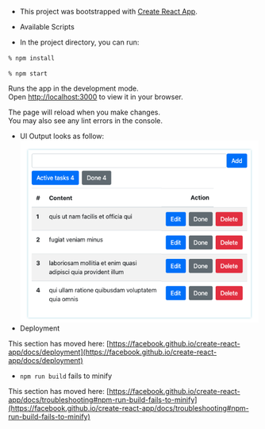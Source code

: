 - This project was bootstrapped with [Create React App](https://github.com/facebook/create-react-app).

- Available Scripts

- In the project directory, you can run:

`% npm install`

`% npm start`

Runs the app in the development mode.\
Open [http://localhost:3000](http://localhost:3000) to view it in your browser.

The page will reload when you make changes.\
You may also see any lint errors in the console.

- UI Output looks as follow:
  ![todo list](./ui.png)
- Deployment

This section has moved here: [https://facebook.github.io/create-react-app/docs/deployment](https://facebook.github.io/create-react-app/docs/deployment)

- `npm run build` fails to minify

This section has moved here: [https://facebook.github.io/create-react-app/docs/troubleshooting#npm-run-build-fails-to-minify](https://facebook.github.io/create-react-app/docs/troubleshooting#npm-run-build-fails-to-minify)
